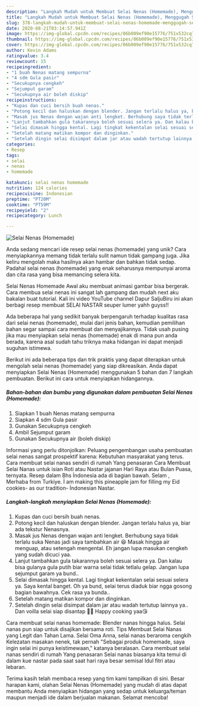 ```yaml
---
description: "Langkah Mudah untuk Membuat Selai Nenas (Homemade), Menggugah Selera"
title: "Langkah Mudah untuk Membuat Selai Nenas (Homemade), Menggugah Selera"
slug: 378-langkah-mudah-untuk-membuat-selai-nenas-homemade-menggugah-selera
date: 2020-08-21T03:14:57.941Z
image: https://img-global.cpcdn.com/recipes/06b009ef90e15776/751x532cq70/selai-nenas-homemade-foto-resep-utama.jpg
thumbnail: https://img-global.cpcdn.com/recipes/06b009ef90e15776/751x532cq70/selai-nenas-homemade-foto-resep-utama.jpg
cover: https://img-global.cpcdn.com/recipes/06b009ef90e15776/751x532cq70/selai-nenas-homemade-foto-resep-utama.jpg
author: Kevin Adams
ratingvalue: 3.4
reviewcount: 15
recipeingredient:
- "1 buah Nenas matang sempurna"
- "4 sdm Gula pasir"
- "Secukupnya cengkeh"
- "Sejumput garam"
- "Secukupnya air boleh diskip"
recipeinstructions:
- "Kupas dan cuci bersih buah nenas."
- "Potong kecil dan haluskan dengan blender. Jangan terlalu halus ya, biar ada tekstur Nenasnya."
- "Masak jus Nenas dengan wajan anti lengket. Berhubung saya tidak terlalu suka Nenas jadi saya tambahkan air 😆 Masak hingga air menguap, atau setengah mengental. Eh jangan lupa masukan cengkeh yang sudah dicuci yaa."
- "Lanjut tambahkan gula takarannya boleh sesuai selera ya. Dan kalau bisa gulanya gula putih biar warna selai tidak tetlalu gelap. Jangan lupa sejumput garam ya bund.."
- "Selai dimasak hingga kental. Lagi tingkat kekentalan selai sesuai selera ya. Saya kental banget. Oh ya bund, selai terus diaduk biar ngga gosong bagian bawahnya. Cek rasa ya bunda.."
- "Setelah matang matikan kompor dan dinginkan."
- "Setelah dingin selai disimpat dalam jar atau wadah tertutup lainnya ya.. Dan voilla selai siap disantap 🤤🤤 Happy cooking yaa😘"
categories:
- Resep
tags:
- selai
- nenas
- homemade

katakunci: selai nenas homemade 
nutrition: 124 calories
recipecuisine: Indonesian
preptime: "PT20M"
cooktime: "PT59M"
recipeyield: "2"
recipecategory: Lunch

---
```



![Selai Nenas (Homemade)](https://img-global.cpcdn.com/recipes/06b009ef90e15776/751x532cq70/selai-nenas-homemade-foto-resep-utama.jpg)

Anda sedang mencari ide resep selai nenas (homemade) yang unik? Cara menyiapkannya memang tidak terlalu sulit namun tidak gampang juga. Jika keliru mengolah maka hasilnya akan hambar dan bahkan tidak sedap. Padahal selai nenas (homemade) yang enak seharusnya mempunyai aroma dan cita rasa yang bisa memancing selera kita.

Selai Nenas Homemade Awal aku membuat animasi gambar bisa bergerak. Cara membua selai nenas ini sangat lah gampang dan mudah next aku bakalan buat tutorial. Kali ini video YouTube channel Dapur SaljuBiru ini akan berbagi resep membuat SELAI NASTAR seuper lumer yahh guyss!!

Ada beberapa hal yang sedikit banyak berpengaruh terhadap kualitas rasa dari selai nenas (homemade), mulai dari jenis bahan, kemudian pemilihan bahan segar sampai cara membuat dan menyajikannya. Tidak usah pusing jika mau menyiapkan selai nenas (homemade) enak di mana pun anda berada, karena asal sudah tahu triknya maka hidangan ini dapat menjadi suguhan istimewa.


Berikut ini ada beberapa tips dan trik praktis yang dapat diterapkan untuk mengolah selai nenas (homemade) yang siap dikreasikan. Anda dapat menyiapkan Selai Nenas (Homemade) menggunakan 5 bahan dan 7 langkah pembuatan. Berikut ini cara untuk menyiapkan hidangannya.

<!--inarticleads1-->

##### Bahan-bahan dan bumbu yang digunakan dalam pembuatan Selai Nenas (Homemade):

1. Siapkan 1 buah Nenas matang sempurna
1. Siapkan 4 sdm Gula pasir
1. Gunakan Secukupnya cengkeh
1. Ambil Sejumput garam
1. Gunakan Secukupnya air (boleh diskip)


Informasi yang perlu ditonjolkan: Peluang pengembangan usaha pembuatan selai nenas sangat prospektif karena: Kebutuhan masyarakat yang terus. Cara membuat selai nanas sendiri di rumah Yang penasaran Cara Membuat Selai Nanas untuk isian Roti atau Nastar jajanan Hari Raya atau Bulan Puasa, ternyata. Resep dalam Bhs İndonesia ada di bagian bawah. Selam , Merhaba from Turkiye. İ am making this pineapple jam for filling my Eid cookies- as our tradition- İndonesian Nastar. 

<!--inarticleads2-->

##### Langkah-langkah menyiapkan Selai Nenas (Homemade):

1. Kupas dan cuci bersih buah nenas.
1. Potong kecil dan haluskan dengan blender. Jangan terlalu halus ya, biar ada tekstur Nenasnya.
1. Masak jus Nenas dengan wajan anti lengket. Berhubung saya tidak terlalu suka Nenas jadi saya tambahkan air 😆 Masak hingga air menguap, atau setengah mengental. Eh jangan lupa masukan cengkeh yang sudah dicuci yaa.
1. Lanjut tambahkan gula takarannya boleh sesuai selera ya. Dan kalau bisa gulanya gula putih biar warna selai tidak tetlalu gelap. Jangan lupa sejumput garam ya bund..
1. Selai dimasak hingga kental. Lagi tingkat kekentalan selai sesuai selera ya. Saya kental banget. Oh ya bund, selai terus diaduk biar ngga gosong bagian bawahnya. Cek rasa ya bunda..
1. Setelah matang matikan kompor dan dinginkan.
1. Setelah dingin selai disimpat dalam jar atau wadah tertutup lainnya ya.. Dan voilla selai siap disantap 🤤🤤 Happy cooking yaa😘


Cara membuat selai nanas homemade: Blender nanas hingga halus. Selai nanas pun siap untuk disajikan bersama roti. Tips Membuat Selai Nanas yang Legit dan Tahan Lama. Selai Oma Anna, selai nanas beraroma cengkih Kelezatan masakan nenek, tak pernah &#34;Sebagai produk homemade, saya ingin selai ini punya keistimewaan,&#34; katanya beralasan. Cara membuat selai nanas sendiri di rumah Yang penasaran Selai nanas biasanya kita temui di dalam kue nastar pada saat saat hari raya besar semisal Idul fitri atau lebaran. 

Terima kasih telah membaca resep yang tim kami tampilkan di sini. Besar harapan kami, olahan Selai Nenas (Homemade) yang mudah di atas dapat membantu Anda menyiapkan hidangan yang sedap untuk keluarga/teman maupun menjadi ide dalam berjualan makanan. Selamat mencoba!

